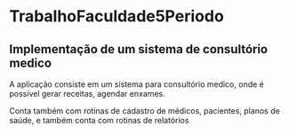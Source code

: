 # TrabalhoFaculdade5Periodo

## Implementação de um sistema de consultório medico

A aplicação consiste em um sistema para consultório medico, onde é possível gerar receitas, agendar enxames.

Conta também com rotinas de cadastro de médicos, pacientes,  planos de saúde, e também conta com rotinas de relatórios

